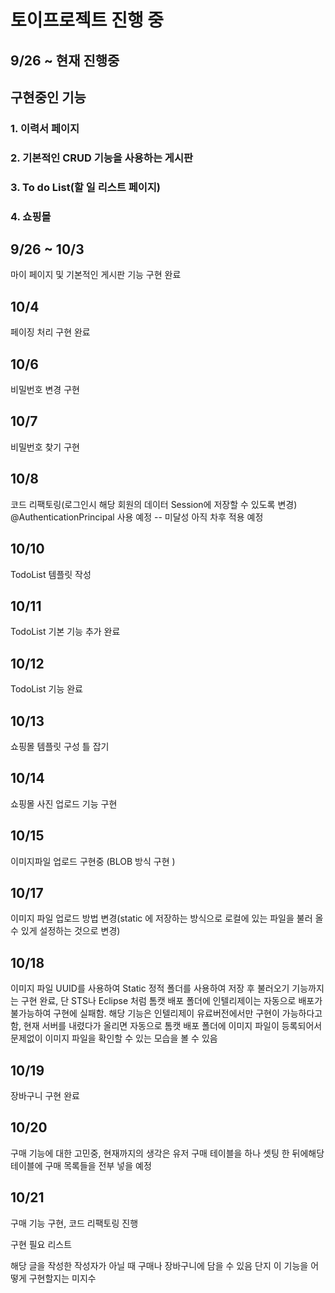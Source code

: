 # 토이프로젝트 진행 중

## 9/26 ~ 현재 진행중
## 구현중인 기능

### 1. 이력서 페이지
### 2. 기본적인 CRUD 기능을 사용하는 게시판
### 3. To do List(할 일 리스트 페이지)
### 4. 쇼핑몰


## 9/26 ~ 10/3

마이 페이지 및 기본적인 게시판 기능 구현 완료

## 10/4

페이징 처리 구현 완료

## 10/6

비밀번호 변경 구현 

## 10/7

비밀번호 찾기 구현

## 10/8
코드 리팩토링(로그인시 해당 회원의 데이터 Session에 저장할 수 있도록 변경)
@AuthenticationPrincipal 사용 예정
-- 미달성 아직 차후 적용 예정

## 10/10

TodoList 템플릿 작성

## 10/11

TodoList 기본 기능 추가 완료

## 10/12

TodoList 기능 완료

## 10/13

쇼핑몰 템플릿 구성 틀 잡기

## 10/14

쇼핑몰 사진 업로드 기능 구현

## 10/15 

이미지파일 업로드 구현중 (BLOB 방식 구현 )

## 10/17

이미지 파일 업로드 방법 변경(static 에 저장하는 방식으로 로컬에 있는 파일을 불러 올 수 있게 설정하는 것으로 변경)

## 10/18

이미지 파일 UUID를 사용하여 Static 정적 폴더를 사용하여 저장 후 불러오기 기능까지는 구현 완료, 단 STS나 Eclipse 처럼 톰캣 배포 폴더에 인텔리제이는 자동으로 배포가 불가능하여 구현에 실패함. 해당 기능은 인텔리제이 유료버전에서만 구현이 가능하다고함, 현재 서버를 내렸다가 올리면 자동으로 톰캣 배포 폴더에 이미지 파일이 등록되어서 문제없이 이미지 파일을 확인할 수 있는 모습을 볼 수 있음


## 10/19

장바구니 구현 완료

## 10/20

구매 기능에 대한 고민중, 현재까지의 생각은 유저 구매 테이블을 하나 셋팅 한 뒤에해당 테이블에 구매 목록들을 전부 넣을 예정


## 10/21

구매 기능 구현, 코드 리팩토링 진행

구현 필요 리스트

해당 글을 작성한 작성자가 아닐 때 구매나 장바구니에 담을 수 있음 단지 이 기능을 어떻게 구현할지는 미지수
